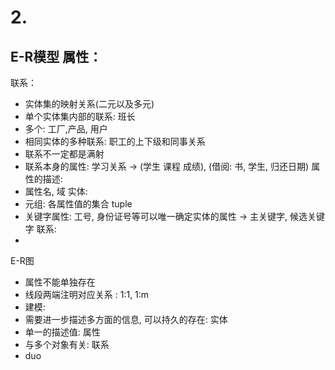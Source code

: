 # 2. 
E-R模型
属性：
- 
联系：
- 实体集的映射关系(二元以及多元)
- 单个实体集内部的联系: 班长
- 多个: 工厂,产品, 用户
- 相同实体的多种联系: 职工的上下级和同事关系
- 联系不一定都是满射
- 联系本身的属性: 学习关系 $\rightarrow$ (学生 课程 成绩), (借阅: 书, 学生, 归还日期)
属性的描述:
- 属性名, 域
实体:
- 元组: 各属性值的集合 tuple
- 关键字属性: 工号, 身份证号等可以唯一确定实体的属性 $\rightarrow$ 主关键字, 候选关键字
联系:
- 
E-R图
- 属性不能单独存在
- 线段两端注明对应关系 : 1:1, 1:m
- 建模:
- 需要进一步描述多方面的信息, 可以持久的存在: 实体
- 单一的描述值: 属性
- 与多个对象有关: 联系
- duo
<!--stackedit_data:
eyJoaXN0b3J5IjpbMTc1ODExMzI3NywxMzA5ODU1MjU0LDE2Nz
Y1OTgwMjksMTE0OTk4MjI2Ml19
-->